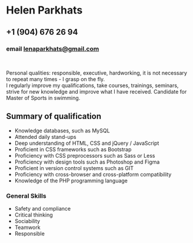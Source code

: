 # Helen Parkhats
## +1 (904) 676 26 94
### email lenaparkhats@gmail.com

<br>

Personal qualities: responsible, executive, hardworking, it is not necessary to repeat many times - I grasp on the fly.<br>
I regularly improve my qualifications, take courses, trainings, seminars, strive for new knowledge and improve what I have received.
Candidate for Master of Sports in swimming.

## Summary of qualification
* Knowledge databases, such as MySQL
* Attended daily stand-ups
*  Deep understanding of HTML, CSS and jQuery / JavaScript
* Proficient in CSS frameworks such as Bootstrap
* Proficiency with CSS preprocessors such as Sass or Less
*  Proficiency with design tools such as Photoshop and Figma
* Proficient in version control systems such as GIT
* Proficiency with cross-browser and cross-platform compatibility
* Knowledge of the PHP programming language

### General Skills
* Safety and compliance
* Critical thinking
* Sociability
* Teamwork
* Responsible

